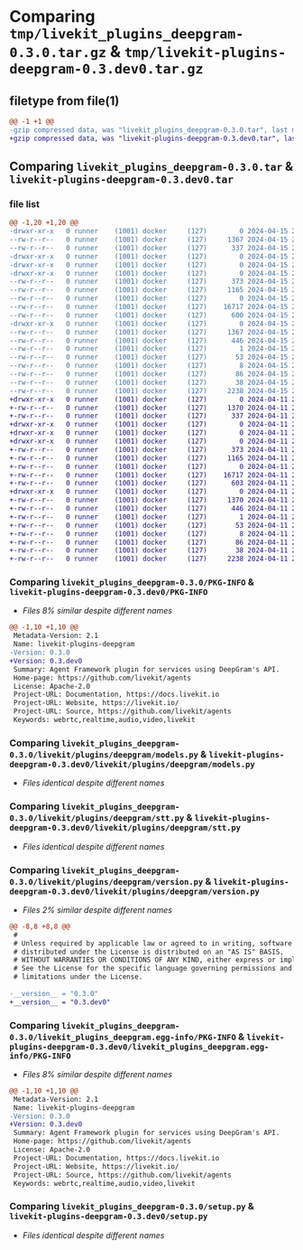 # Comparing `tmp/livekit_plugins_deepgram-0.3.0.tar.gz` & `tmp/livekit-plugins-deepgram-0.3.dev0.tar.gz`

## filetype from file(1)

```diff
@@ -1 +1 @@
-gzip compressed data, was "livekit_plugins_deepgram-0.3.0.tar", last modified: Mon Apr 15 20:17:22 2024, max compression
+gzip compressed data, was "livekit-plugins-deepgram-0.3.dev0.tar", last modified: Thu Apr 11 22:01:22 2024, max compression
```

## Comparing `livekit_plugins_deepgram-0.3.0.tar` & `livekit-plugins-deepgram-0.3.dev0.tar`

### file list

```diff
@@ -1,20 +1,20 @@
-drwxr-xr-x   0 runner    (1001) docker     (127)        0 2024-04-15 20:17:22.796477 livekit_plugins_deepgram-0.3.0/
--rw-r--r--   0 runner    (1001) docker     (127)     1367 2024-04-15 20:17:22.796477 livekit_plugins_deepgram-0.3.0/PKG-INFO
--rw-r--r--   0 runner    (1001) docker     (127)      337 2024-04-15 20:17:17.000000 livekit_plugins_deepgram-0.3.0/README.md
-drwxr-xr-x   0 runner    (1001) docker     (127)        0 2024-04-15 20:17:22.792477 livekit_plugins_deepgram-0.3.0/livekit/
-drwxr-xr-x   0 runner    (1001) docker     (127)        0 2024-04-15 20:17:22.792477 livekit_plugins_deepgram-0.3.0/livekit/plugins/
-drwxr-xr-x   0 runner    (1001) docker     (127)        0 2024-04-15 20:17:22.796477 livekit_plugins_deepgram-0.3.0/livekit/plugins/deepgram/
--rw-r--r--   0 runner    (1001) docker     (127)      373 2024-04-15 20:17:17.000000 livekit_plugins_deepgram-0.3.0/livekit/plugins/deepgram/__init__.py
--rw-r--r--   0 runner    (1001) docker     (127)     1165 2024-04-15 20:17:17.000000 livekit_plugins_deepgram-0.3.0/livekit/plugins/deepgram/models.py
--rw-r--r--   0 runner    (1001) docker     (127)        0 2024-04-15 20:17:17.000000 livekit_plugins_deepgram-0.3.0/livekit/plugins/deepgram/py.typed
--rw-r--r--   0 runner    (1001) docker     (127)    16717 2024-04-15 20:17:17.000000 livekit_plugins_deepgram-0.3.0/livekit/plugins/deepgram/stt.py
--rw-r--r--   0 runner    (1001) docker     (127)      600 2024-04-15 20:17:17.000000 livekit_plugins_deepgram-0.3.0/livekit/plugins/deepgram/version.py
-drwxr-xr-x   0 runner    (1001) docker     (127)        0 2024-04-15 20:17:22.796477 livekit_plugins_deepgram-0.3.0/livekit_plugins_deepgram.egg-info/
--rw-r--r--   0 runner    (1001) docker     (127)     1367 2024-04-15 20:17:22.000000 livekit_plugins_deepgram-0.3.0/livekit_plugins_deepgram.egg-info/PKG-INFO
--rw-r--r--   0 runner    (1001) docker     (127)      446 2024-04-15 20:17:22.000000 livekit_plugins_deepgram-0.3.0/livekit_plugins_deepgram.egg-info/SOURCES.txt
--rw-r--r--   0 runner    (1001) docker     (127)        1 2024-04-15 20:17:22.000000 livekit_plugins_deepgram-0.3.0/livekit_plugins_deepgram.egg-info/dependency_links.txt
--rw-r--r--   0 runner    (1001) docker     (127)       53 2024-04-15 20:17:22.000000 livekit_plugins_deepgram-0.3.0/livekit_plugins_deepgram.egg-info/requires.txt
--rw-r--r--   0 runner    (1001) docker     (127)        8 2024-04-15 20:17:22.000000 livekit_plugins_deepgram-0.3.0/livekit_plugins_deepgram.egg-info/top_level.txt
--rw-r--r--   0 runner    (1001) docker     (127)       86 2024-04-15 20:17:17.000000 livekit_plugins_deepgram-0.3.0/pyproject.toml
--rw-r--r--   0 runner    (1001) docker     (127)       38 2024-04-15 20:17:22.796477 livekit_plugins_deepgram-0.3.0/setup.cfg
--rw-r--r--   0 runner    (1001) docker     (127)     2238 2024-04-15 20:17:17.000000 livekit_plugins_deepgram-0.3.0/setup.py
+drwxr-xr-x   0 runner    (1001) docker     (127)        0 2024-04-11 22:01:22.328751 livekit-plugins-deepgram-0.3.dev0/
+-rw-r--r--   0 runner    (1001) docker     (127)     1370 2024-04-11 22:01:22.328751 livekit-plugins-deepgram-0.3.dev0/PKG-INFO
+-rw-r--r--   0 runner    (1001) docker     (127)      337 2024-04-11 22:01:18.000000 livekit-plugins-deepgram-0.3.dev0/README.md
+drwxr-xr-x   0 runner    (1001) docker     (127)        0 2024-04-11 22:01:22.324751 livekit-plugins-deepgram-0.3.dev0/livekit/
+drwxr-xr-x   0 runner    (1001) docker     (127)        0 2024-04-11 22:01:22.324751 livekit-plugins-deepgram-0.3.dev0/livekit/plugins/
+drwxr-xr-x   0 runner    (1001) docker     (127)        0 2024-04-11 22:01:22.324751 livekit-plugins-deepgram-0.3.dev0/livekit/plugins/deepgram/
+-rw-r--r--   0 runner    (1001) docker     (127)      373 2024-04-11 22:01:18.000000 livekit-plugins-deepgram-0.3.dev0/livekit/plugins/deepgram/__init__.py
+-rw-r--r--   0 runner    (1001) docker     (127)     1165 2024-04-11 22:01:18.000000 livekit-plugins-deepgram-0.3.dev0/livekit/plugins/deepgram/models.py
+-rw-r--r--   0 runner    (1001) docker     (127)        0 2024-04-11 22:01:18.000000 livekit-plugins-deepgram-0.3.dev0/livekit/plugins/deepgram/py.typed
+-rw-r--r--   0 runner    (1001) docker     (127)    16717 2024-04-11 22:01:18.000000 livekit-plugins-deepgram-0.3.dev0/livekit/plugins/deepgram/stt.py
+-rw-r--r--   0 runner    (1001) docker     (127)      603 2024-04-11 22:01:18.000000 livekit-plugins-deepgram-0.3.dev0/livekit/plugins/deepgram/version.py
+drwxr-xr-x   0 runner    (1001) docker     (127)        0 2024-04-11 22:01:22.328751 livekit-plugins-deepgram-0.3.dev0/livekit_plugins_deepgram.egg-info/
+-rw-r--r--   0 runner    (1001) docker     (127)     1370 2024-04-11 22:01:22.000000 livekit-plugins-deepgram-0.3.dev0/livekit_plugins_deepgram.egg-info/PKG-INFO
+-rw-r--r--   0 runner    (1001) docker     (127)      446 2024-04-11 22:01:22.000000 livekit-plugins-deepgram-0.3.dev0/livekit_plugins_deepgram.egg-info/SOURCES.txt
+-rw-r--r--   0 runner    (1001) docker     (127)        1 2024-04-11 22:01:22.000000 livekit-plugins-deepgram-0.3.dev0/livekit_plugins_deepgram.egg-info/dependency_links.txt
+-rw-r--r--   0 runner    (1001) docker     (127)       53 2024-04-11 22:01:22.000000 livekit-plugins-deepgram-0.3.dev0/livekit_plugins_deepgram.egg-info/requires.txt
+-rw-r--r--   0 runner    (1001) docker     (127)        8 2024-04-11 22:01:22.000000 livekit-plugins-deepgram-0.3.dev0/livekit_plugins_deepgram.egg-info/top_level.txt
+-rw-r--r--   0 runner    (1001) docker     (127)       86 2024-04-11 22:01:18.000000 livekit-plugins-deepgram-0.3.dev0/pyproject.toml
+-rw-r--r--   0 runner    (1001) docker     (127)       38 2024-04-11 22:01:22.328751 livekit-plugins-deepgram-0.3.dev0/setup.cfg
+-rw-r--r--   0 runner    (1001) docker     (127)     2238 2024-04-11 22:01:18.000000 livekit-plugins-deepgram-0.3.dev0/setup.py
```

### Comparing `livekit_plugins_deepgram-0.3.0/PKG-INFO` & `livekit-plugins-deepgram-0.3.dev0/PKG-INFO`

 * *Files 8% similar despite different names*

```diff
@@ -1,10 +1,10 @@
 Metadata-Version: 2.1
 Name: livekit-plugins-deepgram
-Version: 0.3.0
+Version: 0.3.dev0
 Summary: Agent Framework plugin for services using DeepGram's API.
 Home-page: https://github.com/livekit/agents
 License: Apache-2.0
 Project-URL: Documentation, https://docs.livekit.io
 Project-URL: Website, https://livekit.io/
 Project-URL: Source, https://github.com/livekit/agents
 Keywords: webrtc,realtime,audio,video,livekit
```

### Comparing `livekit_plugins_deepgram-0.3.0/livekit/plugins/deepgram/models.py` & `livekit-plugins-deepgram-0.3.dev0/livekit/plugins/deepgram/models.py`

 * *Files identical despite different names*

### Comparing `livekit_plugins_deepgram-0.3.0/livekit/plugins/deepgram/stt.py` & `livekit-plugins-deepgram-0.3.dev0/livekit/plugins/deepgram/stt.py`

 * *Files identical despite different names*

### Comparing `livekit_plugins_deepgram-0.3.0/livekit/plugins/deepgram/version.py` & `livekit-plugins-deepgram-0.3.dev0/livekit/plugins/deepgram/version.py`

 * *Files 2% similar despite different names*

```diff
@@ -8,8 +8,8 @@
 #
 # Unless required by applicable law or agreed to in writing, software
 # distributed under the License is distributed on an "AS IS" BASIS,
 # WITHOUT WARRANTIES OR CONDITIONS OF ANY KIND, either express or implied.
 # See the License for the specific language governing permissions and
 # limitations under the License.
 
-__version__ = "0.3.0"
+__version__ = "0.3.dev0"
```

### Comparing `livekit_plugins_deepgram-0.3.0/livekit_plugins_deepgram.egg-info/PKG-INFO` & `livekit-plugins-deepgram-0.3.dev0/livekit_plugins_deepgram.egg-info/PKG-INFO`

 * *Files 8% similar despite different names*

```diff
@@ -1,10 +1,10 @@
 Metadata-Version: 2.1
 Name: livekit-plugins-deepgram
-Version: 0.3.0
+Version: 0.3.dev0
 Summary: Agent Framework plugin for services using DeepGram's API.
 Home-page: https://github.com/livekit/agents
 License: Apache-2.0
 Project-URL: Documentation, https://docs.livekit.io
 Project-URL: Website, https://livekit.io/
 Project-URL: Source, https://github.com/livekit/agents
 Keywords: webrtc,realtime,audio,video,livekit
```

### Comparing `livekit_plugins_deepgram-0.3.0/setup.py` & `livekit-plugins-deepgram-0.3.dev0/setup.py`

 * *Files identical despite different names*

